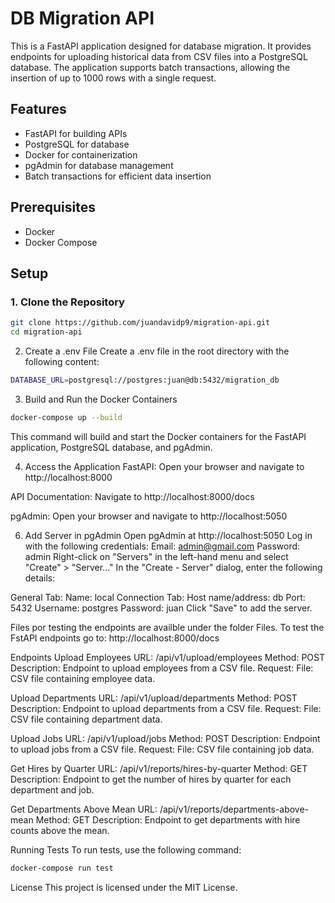 # DB Migration API

This is a FastAPI application designed for database migration. It provides endpoints for uploading historical data from CSV files into a PostgreSQL database. The application supports batch transactions, allowing the insertion of up to 1000 rows with a single request.

## Features

- FastAPI for building APIs
- PostgreSQL for database
- Docker for containerization
- pgAdmin for database management
- Batch transactions for efficient data insertion

## Prerequisites

- Docker
- Docker Compose

## Setup

### 1. Clone the Repository

```bash
git clone https://github.com/juandavidp9/migration-api.git
cd migration-api
```

2. Create a .env File
Create a .env file in the root directory with the following content:
```bash
DATABASE_URL=postgresql://postgres:juan@db:5432/migration_db
```

3. Build and Run the Docker Containers
```bash
docker-compose up --build
```

This command will build and start the Docker containers for the FastAPI application, PostgreSQL database, and pgAdmin.

4. Access the Application
FastAPI: Open your browser and navigate to http://localhost:8000

API Documentation: Navigate to http://localhost:8000/docs

pgAdmin: Open your browser and navigate to http://localhost:5050


6. Add Server in pgAdmin
Open pgAdmin at http://localhost:5050
Log in with the following credentials:
Email: admin@gmail.com
Password: admin
Right-click on "Servers" in the left-hand menu and select "Create" > "Server..."
In the "Create - Server" dialog, enter the following details:

General Tab:
Name: local
Connection Tab:
Host name/address: db
Port: 5432
Username: postgres
Password: juan
Click "Save" to add the server.

Files por testing the endpoints are availble under the folder Files. 
To test the FstAPI endpoints go to:
http://localhost:8000/docs

Endpoints
Upload Employees
URL: /api/v1/upload/employees
Method: POST
Description: Endpoint to upload employees from a CSV file.
Request:
File: CSV file containing employee data.

Upload Departments
URL: /api/v1/upload/departments
Method: POST
Description: Endpoint to upload departments from a CSV file.
Request:
File: CSV file containing department data.

Upload Jobs
URL: /api/v1/upload/jobs
Method: POST
Description: Endpoint to upload jobs from a CSV file.
Request:
File: CSV file containing job data.

Get Hires by Quarter
URL: /api/v1/reports/hires-by-quarter
Method: GET
Description: Endpoint to get the number of hires by quarter for each department and job.

Get Departments Above Mean
URL: /api/v1/reports/departments-above-mean
Method: GET
Description: Endpoint to get departments with hire counts above the mean.

Running Tests
To run tests, use the following command:
```bash
docker-compose run test
```

License
This project is licensed under the MIT License.

